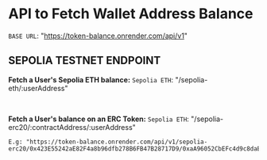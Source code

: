 # API to Fetch Wallet Address Balance

`BASE URL`: "https://token-balance.onrender.com/api/v1"

## SEPOLIA TESTNET ENDPOINT

**Fetch a User's Sepolia ETH balance:**
`Sepolia ETH`: "/sepolia-eth/:userAddress"

<br/>

**Fetch a User's balance on an ERC Token:**
`Sepolia ETH`: "/sepolia-erc20/:contractAddress/:userAddress"

```
E.g: "https://token-balance.onrender.com/api/v1/sepolia-erc20/0x423E55242aE82F4a8b96dfb278B6FB47B28717D9/0xaA96052CbEFc4d9c8daEB069884A99E2cEFFB371"
```

